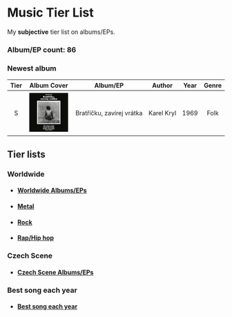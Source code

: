 # Music Tier List

My **subjective** tier list on albums/EPs.

### Album/EP count: 86

### Newest album
| Tier | Album Cover   |      Album/EP      |  Author | Year | Genre |
|:----:|:--------:|:------------------:|:------------:|:----:|:-----:|
| S | <img src="/images/bratricku_zavirej_vratka.jpg" alt="Image not found" width="96" height="96"/>  | Bratříčku, zavírej vrátka | Karel Kryl | 1969 | Folk


## Tier lists

### Worldwide

- #### [Worldwide Albums/EPs](https://github.com/jaywor1/music_tierlist/blob/main/tier_lists/worldwide/worldwide.md)

- #### [Metal](https://github.com/jaywor1/music_tierlist/blob/main/tier_lists/worldwide/metal.md)

- #### [Rock](https://github.com/jaywor1/music_tierlist/blob/main/tier_lists/worldwide/rock.md)

- #### [Rap/Hip hop](https://github.com/jaywor1/music_tierlist/blob/main/tier_lists/worldwide/rap.md)

### Czech Scene

- #### [Czech Scene Albums/EPs](https://github.com/jaywor1/music_tierlist/blob/main/tier_lists/czech_scene/czech_tier_list.md)

### Best song each year

- #### [Best song each year](https://github.com/jaywor1/music_tierlist/blob/main/tier_lists/best_song_each_year.md)